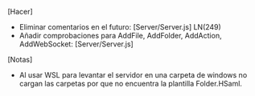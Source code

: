 [Hacer]
- Eliminar comentarios en el futuro: [Server/Server.js]      LN(249)
- Añadir comprobaciones para AddFile, AddFolder, AddAction, AddWebSocket: [Server/Server.js]

[Notas]
- Al usar WSL para levantar el servidor en una carpeta de windows no cargan las carpetas por que no encuentra la plantilla Folder.HSaml.